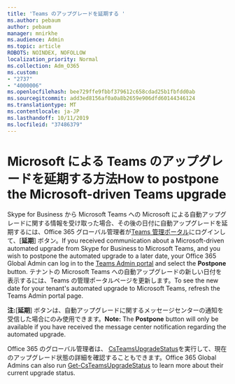 ```yaml
---
title: 'Teams のアップグレードを延期する '
ms.author: pebaum
author: pebaum
manager: mnirkhe
ms.audience: Admin
ms.topic: article
ROBOTS: NOINDEX, NOFOLLOW
localization_priority: Normal
ms.collection: Adm_O365
ms.custom:
- "2737"
- "4000006"
ms.openlocfilehash: bee729ffe9fbbf379612c658cdad25b1fbfdd0ab
ms.sourcegitcommit: add3ed8156af0a0a8b2659e906dfd60144346124
ms.translationtype: MT
ms.contentlocale: ja-JP
ms.lasthandoff: 10/11/2019
ms.locfileid: "37486379"
---
```

# <a name="how-to-postpone-the-microsoft-driven-teams-upgrade"></a><span data-ttu-id="90e35-102">Microsoft による Teams のアップグレードを延期する方法</span><span class="sxs-lookup"><span data-stu-id="90e35-102">How to postpone the Microsoft-driven Teams upgrade</span></span>

<span data-ttu-id="90e35-103">Skype for Business から Microsoft Teams への Microsoft による自動アップグレードに関する情報を受け取った場合、その後の日付に自動アップグレードを延期するには、Office 365 グローバル管理者が[Teams 管理ポータル](https://admin.teams.microsoft.com/dashboard)にログインして、[**延期**] ボタン。</span><span class="sxs-lookup"><span data-stu-id="90e35-103">If you received communication about a Microsoft-driven automated upgrade from Skype for Business to Microsoft Teams, and you wish to postpone the automated upgrade to a later date, your Office 365 Global Admin can log in to the [Teams Admin portal](https://admin.teams.microsoft.com/dashboard) and select the **Postpone** button.</span></span> <span data-ttu-id="90e35-104">テナントの Microsoft Teams への自動アップグレードの新しい日付を表示するには、Teams の管理ポータルページを更新します。</span><span class="sxs-lookup"><span data-stu-id="90e35-104">To see the new date for your tenant's automated upgrade to Microsoft Teams, refresh the Teams Admin portal page.</span></span>

<span data-ttu-id="90e35-105">**注:**[**延期**] ボタンは、自動アップグレードに関するメッセージセンターの通知を受信した場合にのみ使用できます。</span><span class="sxs-lookup"><span data-stu-id="90e35-105">**Note:** The **Postpone** button will only be available if you have received the message center notification regarding the automated upgrade.</span></span> 

<span data-ttu-id="90e35-106">Office 365 のグローバル管理者は、 [CsTeamsUpgradeStatus](https://docs.microsoft.com/en-us/powershell/module/skype/get-csteamsupgradestatus?view=skype-ps)を実行して、現在のアップグレード状態の詳細を確認することもできます。</span><span class="sxs-lookup"><span data-stu-id="90e35-106">Office 365 Global Admins can also run [Get-CsTeamsUpgradeStatus](https://docs.microsoft.com/en-us/powershell/module/skype/get-csteamsupgradestatus?view=skype-ps) to learn more about their current upgrade status.</span></span> 